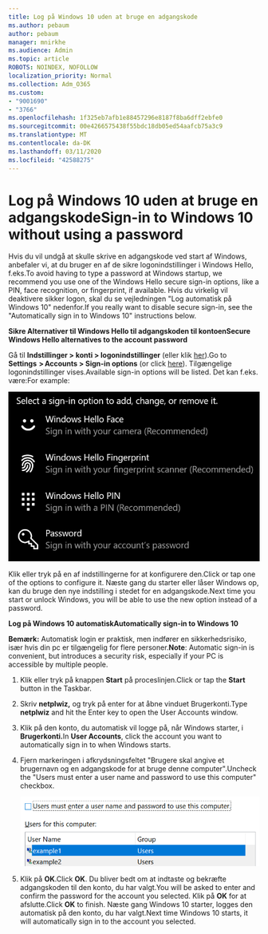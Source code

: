 ```yaml
---
title: Log på Windows 10 uden at bruge en adgangskode
ms.author: pebaum
author: pebaum
manager: mnirkhe
ms.audience: Admin
ms.topic: article
ROBOTS: NOINDEX, NOFOLLOW
localization_priority: Normal
ms.collection: Adm_O365
ms.custom:
- "9001690"
- "3766"
ms.openlocfilehash: 1f325eb7afb1e88457296e8187f8ba6dff2ebfe0
ms.sourcegitcommit: 00e4266575438f55bdc18db05ed54aafcb75a3c9
ms.translationtype: MT
ms.contentlocale: da-DK
ms.lasthandoff: 03/11/2020
ms.locfileid: "42588275"
---
```

# <a name="sign-in-to-windows-10-without-using-a-password"></a><span data-ttu-id="20e9e-102">Log på Windows 10 uden at bruge en adgangskode</span><span class="sxs-lookup"><span data-stu-id="20e9e-102">Sign-in to Windows 10 without using a password</span></span>

<span data-ttu-id="20e9e-103">Hvis du vil undgå at skulle skrive en adgangskode ved start af Windows, anbefaler vi, at du bruger en af de sikre logonindstillinger i Windows Hello, f.eks.</span><span class="sxs-lookup"><span data-stu-id="20e9e-103">To avoid having to type a password at Windows startup, we recommend you use one of the Windows Hello secure sign-in options, like a PIN, face recognition, or fingerprint, if available.</span></span> <span data-ttu-id="20e9e-104">Hvis du virkelig vil deaktivere sikker logon, skal du se vejledningen "Log automatisk på Windows 10" nedenfor.</span><span class="sxs-lookup"><span data-stu-id="20e9e-104">If you really want to disable secure sign-in, see the "Automatically sign in to Windows 10" instructions below.</span></span>

<span data-ttu-id="20e9e-105">**Sikre Alternativer til Windows Hello til adgangskoden til kontoen**</span><span class="sxs-lookup"><span data-stu-id="20e9e-105">**Secure Windows Hello alternatives to the account password**</span></span>

<span data-ttu-id="20e9e-106">Gå til **Indstillinger > konti > logonindstillinger** (eller klik [her](ms-settings:signinoptions?activationSource=GetHelp)).</span><span class="sxs-lookup"><span data-stu-id="20e9e-106">Go to **Settings  > Accounts > Sign-in options** (or click [here](ms-settings:signinoptions?activationSource=GetHelp)).</span></span> <span data-ttu-id="20e9e-107">Tilgængelige logonindstillinger vises.</span><span class="sxs-lookup"><span data-stu-id="20e9e-107">Available sign-in options will be listed.</span></span> <span data-ttu-id="20e9e-108">Det kan f.eks. være:</span><span class="sxs-lookup"><span data-stu-id="20e9e-108">For example:</span></span>

![Indstillinger for logon.](media/sign-in-options.png)

<span data-ttu-id="20e9e-110">Klik eller tryk på en af indstillingerne for at konfigurere den.</span><span class="sxs-lookup"><span data-stu-id="20e9e-110">Click or tap one of the options to configure it.</span></span> <span data-ttu-id="20e9e-111">Næste gang du starter eller låser Windows op, kan du bruge den nye indstilling i stedet for en adgangskode.</span><span class="sxs-lookup"><span data-stu-id="20e9e-111">Next time you start or unlock Windows, you will be able to use the new option instead of a password.</span></span> 

<span data-ttu-id="20e9e-112">**Log på Windows 10 automatisk**</span><span class="sxs-lookup"><span data-stu-id="20e9e-112">**Automatically sign-in to Windows 10**</span></span>

<span data-ttu-id="20e9e-113">**Bemærk:** Automatisk login er praktisk, men indfører en sikkerhedsrisiko, især hvis din pc er tilgængelig for flere personer.</span><span class="sxs-lookup"><span data-stu-id="20e9e-113">**Note**: Automatic sign-in is convenient, but introduces a security risk, especially if your PC is accessible by multiple people.</span></span> 

1. <span data-ttu-id="20e9e-114">Klik eller tryk på knappen **Start** på proceslinjen.</span><span class="sxs-lookup"><span data-stu-id="20e9e-114">Click or tap the **Start** button in the Taskbar.</span></span>

2. <span data-ttu-id="20e9e-115">Skriv **netplwiz,** og tryk på enter for at åbne vinduet Brugerkonti.</span><span class="sxs-lookup"><span data-stu-id="20e9e-115">Type **netplwiz** and hit the Enter key to open the User Accounts window.</span></span>

3. <span data-ttu-id="20e9e-116">Klik på den konto, du automatisk vil logge på, når Windows starter, i **Brugerkonti.**</span><span class="sxs-lookup"><span data-stu-id="20e9e-116">In **User Accounts**, click the account you want to automatically sign in to when Windows starts.</span></span>

4. <span data-ttu-id="20e9e-117">Fjern markeringen i afkrydsningsfeltet "Brugere skal angive et brugernavn og en adgangskode for at bruge denne computer".</span><span class="sxs-lookup"><span data-stu-id="20e9e-117">Uncheck the "Users must enter a user name and password to use this computer" checkbox.</span></span>

    ![Brugerne skal angive en indstilling for brugernavn og adgangskode.](media/users-must-enter-username.png)

5. <span data-ttu-id="20e9e-119">Klik på **OK**.</span><span class="sxs-lookup"><span data-stu-id="20e9e-119">Click **OK**.</span></span> <span data-ttu-id="20e9e-120">Du bliver bedt om at indtaste og bekræfte adgangskoden til den konto, du har valgt.</span><span class="sxs-lookup"><span data-stu-id="20e9e-120">You will be asked to enter and confirm the password for the account you selected.</span></span> <span data-ttu-id="20e9e-121">Klik på **OK** for at afslutte.</span><span class="sxs-lookup"><span data-stu-id="20e9e-121">Click **OK** to finish.</span></span> <span data-ttu-id="20e9e-122">Næste gang Windows 10 starter, logges den automatisk på den konto, du har valgt.</span><span class="sxs-lookup"><span data-stu-id="20e9e-122">Next time Windows 10 starts, it will automatically sign in to the account you selected.</span></span>

